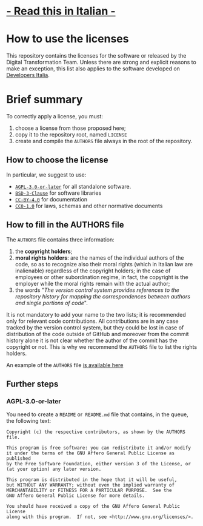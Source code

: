 # [- Read this in Italian -](README.it.md)

# How to use the licenses

This repository contains the licenses for the software or released by the Digital Transformation Team. Unless there are strong and explicit reasons to make an exception, this list also applies to the software developed on [Developers Italia](https://github.com/italia).

# Brief summary

To correctly apply a license, you must:

1. choose a license from those proposed here;
2. copy it to the repository root, named `LICENSE`
3. create and compile the `AUTHORS` file always in the root of the repository.

## How to choose the license

In particular, we suggest to use:

- [`AGPL-3.0-or-later`](AGPL-3.0-or-later) for all standalone software.
- [`BSD-3-Clause`](BSD-3-Clause) for software libraries
- [`CC-BY-4.0`](CC-BY-4.0) for documentation
- [`CC0-1.0`](CC0-1.0) for laws, schemas and other normative documents

## How to fill in the AUTHORS file

The `AUTHORS` file contains three information:

1. the **copyright holders**;
2. **moral rights holders**: are the names of the individual authors of the code, so as to recognize also their moral rights (which in Italian law are inalienable) regardless of the copyright holders; in the case of employees or other subordination regime, in fact, the copyright is the employer while the moral rights remain with the actual author;
3. the words "*The version control system provides references to the repository history for mapping the correspondences between authors and single portions of code*".

It is not mandatory to add your name to the two lists; it is recommended only for relevant code contributions. All contributions are in any case tracked by the version control system, but they could be lost in case of distribution of the code outside of GitHub and moreover from the commit history alone it is not clear whether the author of the commit has the copyright or not. This is why we recommend the `AUTHORS` file to list the rights holders.

An example of the `AUTHORS` file [is available here](AUTHORS)

## Further steps

### AGPL-3.0-or-later
You need to create a `README` or` README.md` file that contains, in the queue, the following text:

```
Copyright (c) the respective contributors, as shown by the AUTHORS file.

This program is free software: you can redistribute it and/or modify
it under the terms of the GNU Affero General Public License as published
by the Free Software Foundation, either version 3 of the License, or
(at your option) any later version.

This program is distributed in the hope that it will be useful,
but WITHOUT ANY WARRANTY; without even the implied warranty of
MERCHANTABILITY or FITNESS FOR A PARTICULAR PURPOSE.  See the
GNU Affero General Public License for more details.

You should have received a copy of the GNU Affero General Public License
along with this program.  If not, see <http://www.gnu.org/licenses/>.
```
